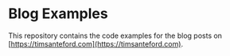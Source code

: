 # Blog Examples

This repository contains the code examples for the blog posts on [https://timsanteford.com](https://timsanteford.com).

